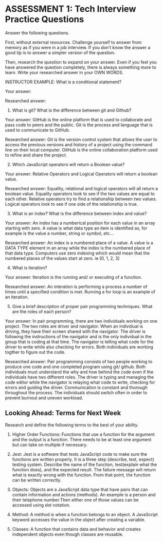# ASSESSMENT 1: Tech Interview Practice Questions
Answer the following questions.

First, without external resources. Challenge yourself to answer from memory as if you were in a job interview. If you don't know the answer a good tip is to answer a simpler version of the question.

Then, research the question to expand on your answer. Even if you feel you have answered the question completely, there is always something more to learn. Write your researched answer in your OWN WORDS.

INSTRUCTOR EXAMPLE: What is a conditional statement?

  Your answer:

  Researched answer:



1. What is git? What is the difference between git and Github?

  Your answer: GitHub is the online platform that is used to collaborate and pass code to peers and the public. Git is the process and language that is used to communicate to GitHub. 

  Researched answer: Git is the version control system that allows the user to access the previous versions and history of a project using the command line on their local computer.  GitHub is the online collaboration platform used to refine and share the project. 



2. Which JavaScript operators will return a Boolean value?

  Your answer: Relative Operators and Logical Operators will return a boolean value.

  Researched answer: Equality, relational and logical operators will all return a boolean value. Equality operators look to see if the two values are equal to each other. Relative operators try to find a relationship between two values. Logical operators look to see if one side of the relationship is true. 


3. What is an index? What is the difference between index and value?

  Your answer: An index has a numberical position for each value in an array starting with zero. A value is what data type an item is identified as, for example is the value a number, string or symbol, etc...

  Researched answer: An index is a numbered place of a value. A value is a DATA TYPE element in an array while the index is the numbered place of that data type. Computers use zero indexing which would mean that the numbered places of the values start at zero. ie [0, 1, 2, 3]



4. What is iteration?

  Your answer: Iteration is the running and/ or executing of a function. 

  Researched answer: An interation is performing a process a number of times until a specified condition is met. Running a for loop is an example of an iteration.



5. Give a brief description of proper pair programming techniques. What are the roles of each person?

  Your answer: In pair programming, there are two individuals working on one project. The two roles are driver and navigator. When an individual is driving, they have their screen shared with the navigator. The driver is following the instructions of the navigator and is the only individual in the group that is coding at that time. The navigator is telling what code for the driver to write while also checking for errors. Both individuals are working togther to figure out the code. 

  Researched answer: Pair programming consists of two people working to produce one code and one completed program using git/ github. Both individuals must understand the why and how behind the code even if the individuals have two different roles. The driver is typing and managing the code editor while the navigator is relaying what code to write, checking for errors and guiding the driver. Communication is constant and thorough throughout the process. The individuals should switch often in order to prevent burnout and uneven workload.


## Looking Ahead: Terms for Next Week

Research and define the following terms to the best of your ability.

1. Higher Order Functions: Functions that use a function for the argument and the output is a function. There needs to be at least one argument but can take on multiple if necessary. 

2. Jest: Jest is a software that tests JavaScript code to make sure the functions are written properly. It is a three step (describe, test, expect) testing system. Describe the name of the function, test(explain what the function does), and the expected result. The failure message will return what is exactly wrong with the function. From that point, the function can be written correctly.  

3. Objects: Objects are a JavaScript data type that have pairs that can contain information and actions (methods). An example is a person and their telephone number.Then either one of those values can be accessed using dot notation.

4. Method: A method is when a function belongs to an object. A JavaScript keyword accesses the value in the object after creating a variable.

5. Classes: A function that contains data and behavior and creates independent objects even though classes are reusable. 
